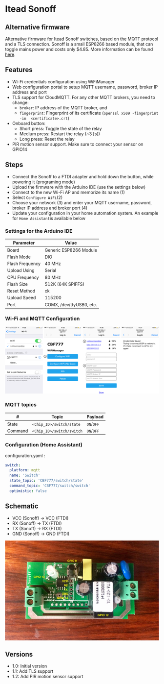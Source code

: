 # Itead Sonoff
## Alternative firmware
Alternative firmware for Itead Sonoff switches, based on the MQTT protocol and a TLS connection.
Sonoff is a small ESP8266 based module, that can toggle mains power and costs only $4.85. More information can be found [here](https://www.itead.cc/sonoff-wifi-wireless-switch.html).

## Features
- Wi-Fi credentials configuration using WiFiManager
- Web configuration portal to setup MQTT username, password, broker IP address and port
- TLS support for CloudMQTT. For any other MQTT brokers, you need to change:
	- `broker`: IP address of the MQTT broker, and
	- `fingerprint`: Fingerprint of its certificate (`openssl x509 -fingerprint -in  <certificate>.crt`)
- Onboard button:
  - Short press: Toggle the state of the relay
  - Medium press: Restart the relay (~3 [s])
  - Long press: Reset the relay
- PIR motion sensor support. Make sure to connect your sensor on GPIO14

## Steps
- Connect the Sonoff to a FTDI adapter and hold down the button, while powering it (programing mode)
- Upload the firmware with the Arduino IDE (use the settings below)
- Connect to the new Wi-Fi AP and memorize its name (1)
- Select `Configure WiFi`(2)
- Choose your network (3) and enter your MQTT username, password, broker IP address and broker port (4)
- Update your configuration in your home automation system. An example for `Home Assistant`is available below

### Settings for the Arduino IDE

| Parameter       | Value                    |
| ----------------|--------------------------|
| Board           | Generic ESP8266 Module   |
| Flash Mode      | DIO                      |  
| Flash Frequency | 40 MHz                   |  
| Upload Using    | Serial                   |  
| CPU Frequency   | 80 MHz                   |  
| Flash Size      | 512K (64K SPIFFS)        |  
| Reset Method    | ck                       |  
| Upload Speed    | 115200                   |  
| Port            | COMX, /dev/ttyUSB0, etc. |


### Wi-Fi and MQTT Configuration
![Steps](images/Steps.png)

### MQTT topics
| #          | Topic                     | Payload   |
| -----------|---------------------------|-----------|
| State      | `<Chip_ID>/switch/state`  | `ON`/`OFF`|
| Command    | `<Chip_ID>/switch/switch` | `ON`/`OFF`|

### Configuration (Home Assistant)
configuration.yaml :

```yaml
switch:
  platform: mqtt
  name: 'Switch'
  state_topic: 'CBF777/switch/state'
  command_topic: 'CBF777/switch/switch'
  optimistic: false
```

## Schematic
- VCC (Sonoff) -> VCC (FTDI)
- RX  (Sonoff) -> TX  (FTDI)
- TX  (Sonoff) -> RX  (FTDI)
- GND (Sonoff) -> GND (FTDI)

![Schematic](images/Schematic.jpg)

## Versions
- 1.0: Initial version
- 1.1: Add TLS support
- 1.2: Add PIR motion sensor support
